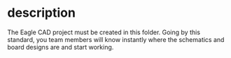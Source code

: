 # description
The Eagle CAD project must be created in this folder. Going by this standard, you team members will know instantly where the schematics and board designs are and start working.

